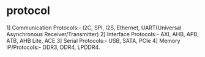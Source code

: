 # protocol
1] Communication Protocols:- I2C, SPI, I2S, Ethernet, UART(Universal Asynchronous Receiver/Transmitter) 
2] Interface Protocols:- AXI, AHB, APB, ATB, AHB Lite, ACE 
3] Serial Protocols:- USB, SATA, PCIe 
4] Memory IP/Protocols:- DDR3, DDR4, LPDDR4. 
